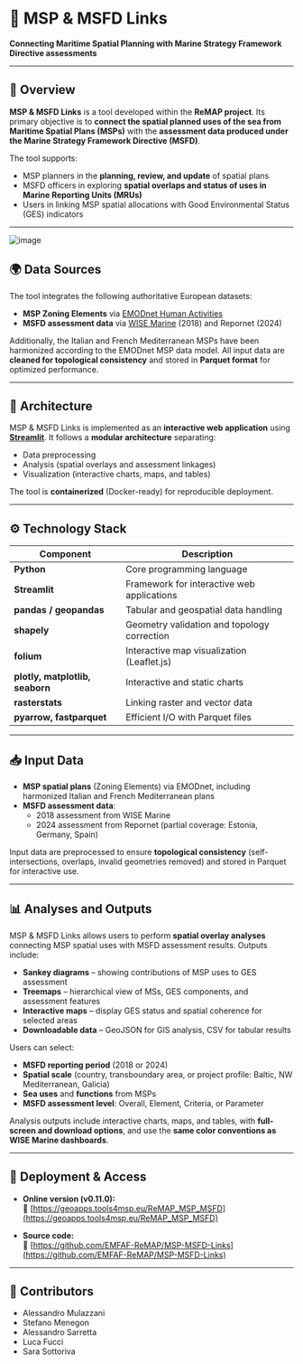 # 🧭 MSP & MSFD Links  
**Connecting Maritime Spatial Planning with Marine Strategy Framework Directive assessments**

---

## 📘 Overview
**MSP & MSFD Links** is a tool developed within the **ReMAP project**. Its primary objective is to **connect the spatial planned uses of the sea from Maritime Spatial Plans (MSPs)** with the **assessment data produced under the Marine Strategy Framework Directive (MSFD)**.  

The tool supports:
- MSP planners in the **planning, review, and update** of spatial plans  
- MSFD officers in exploring **spatial overlaps and status of uses in Marine Reporting Units (MRUs)**  
- Users in linking MSP spatial allocations with Good Environmental Status (GES) indicators

---

![image](https://github.com/user-attachments/assets/c690a4ea-e6ac-43d9-9e7c-6ba74a5fbe95)


## 🌍 Data Sources
The tool integrates the following authoritative European datasets:
- **MSP Zoning Elements** via [EMODnet Human Activities](https://emodnet.ec.europa.eu/en/human-activities)  
- **MSFD assessment data** via [WISE Marine](https://water.europa.eu/) (2018) and Repornet (2024)  

Additionally, the Italian and French Mediterranean MSPs have been harmonized according to the EMODnet MSP data model. All input data are **cleaned for topological consistency** and stored in **Parquet format** for optimized performance.

---

## 🧩 Architecture
MSP & MSFD Links is implemented as an **interactive web application** using **[Streamlit](https://streamlit.io/)**. It follows a **modular architecture** separating:
- Data preprocessing  
- Analysis (spatial overlays and assessment linkages)  
- Visualization (interactive charts, maps, and tables)  

The tool is **containerized** (Docker-ready) for reproducible deployment.

---

## ⚙️ Technology Stack

| Component | Description |
|------------|-------------|
| **Python** | Core programming language |
| **Streamlit** | Framework for interactive web applications |
| **pandas / geopandas** | Tabular and geospatial data handling |
| **shapely** | Geometry validation and topology correction |
| **folium** | Interactive map visualization (Leaflet.js) |
| **plotly, matplotlib, seaborn** | Interactive and static charts |
| **rasterstats** | Linking raster and vector data |
| **pyarrow, fastparquet** | Efficient I/O with Parquet files |

---

## 📥 Input Data
- **MSP spatial plans** (Zoning Elements) via EMODnet, including harmonized Italian and French Mediterranean plans  
- **MSFD assessment data**:
  - 2018 assessment from WISE Marine  
  - 2024 assessment from Repornet (partial coverage: Estonia, Germany, Spain)  

Input data are preprocessed to ensure **topological consistency** (self-intersections, overlaps, invalid geometries removed) and stored in Parquet for interactive use.

---

## 📊 Analyses and Outputs
MSP & MSFD Links allows users to perform **spatial overlay analyses** connecting MSP spatial uses with MSFD assessment results. Outputs include:

- **Sankey diagrams** – showing contributions of MSP uses to GES assessment  
- **Treemaps** – hierarchical view of MSs, GES components, and assessment features  
- **Interactive maps** – display GES status and spatial coherence for selected areas  
- **Downloadable data** – GeoJSON for GIS analysis, CSV for tabular results  

Users can select:
- **MSFD reporting period** (2018 or 2024)  
- **Spatial scale** (country, transboundary area, or project profile: Baltic, NW Mediterranean, Galicia)  
- **Sea uses** and **functions** from MSPs  
- **MSFD assessment level**: Overall, Element, Criteria, or Parameter  

Analysis outputs include interactive charts, maps, and tables, with **full-screen and download options**, and use the **same color conventions as WISE Marine dashboards**.

---

## 🚀 Deployment & Access
- **Online version (v0.11.0):**  
  🔗 [https://geoapps.tools4msp.eu/ReMAP_MSP_MSFD](https://geoapps.tools4msp.eu/ReMAP_MSP_MSFD)

- **Source code:**  
  🔗 [https://github.com/EMFAF-ReMAP/MSP-MSFD-Links](https://github.com/EMFAF-ReMAP/MSP-MSFD-Links)

---



## 👥 Contributors
- Alessandro Mulazzani
- Stefano Menegon
- Alessandro Sarretta
- Luca Fucci
- Sara Sottoriva
